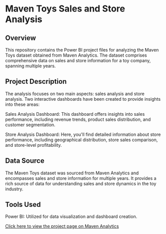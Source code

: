 # Maven Toys Sales and Store Analysis
## Overview
This repository contains the Power BI project files for analyzing the Maven Toys dataset obtained from Maven Analytics. The dataset comprises comprehensive data on sales and store information for a toy company, spanning multiple years.

## Project Description
The analysis focuses on two main aspects: sales analysis and store analysis. Two interactive dashboards have been created to provide insights into these areas:

Sales Analysis Dashboard: This dashboard offers insights into sales performance, including revenue trends, product sales distribution, and customer segmentation.

Store Analysis Dashboard: Here, you'll find detailed information about store performance, including geographical distribution, store sales comparison, and store-level profitability.

## Data Source
The Maven Toys dataset was sourced from Maven Analytics and encompasses sales and store information for multiple years. It provides a rich source of data for understanding sales and store dynamics in the toy industry.

## Tools Used
Power BI: Utilized for data visualization and dashboard creation.

[Click here to view the project page on Maven Analytics](https://mavenanalytics.io/project/13765)
